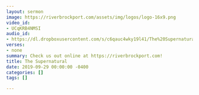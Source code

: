 ```yaml
---
layout: sermon
image: https://riverbrockport.com/assets/img/logos/logo-16x9.png
video_id:
- UCqKRB4NMSI
audio_id:
- https://dl.dropboxusercontent.com/s/c6qauc4wky19l41/The%20Supernatural.mp3?dl=0
verses:
- none
summary: Check us out online at https://riverbrockport.com!
title: The Supernatural
date: 2019-09-29 00:00:00 -0400
categories: []
tags: []

---
```

